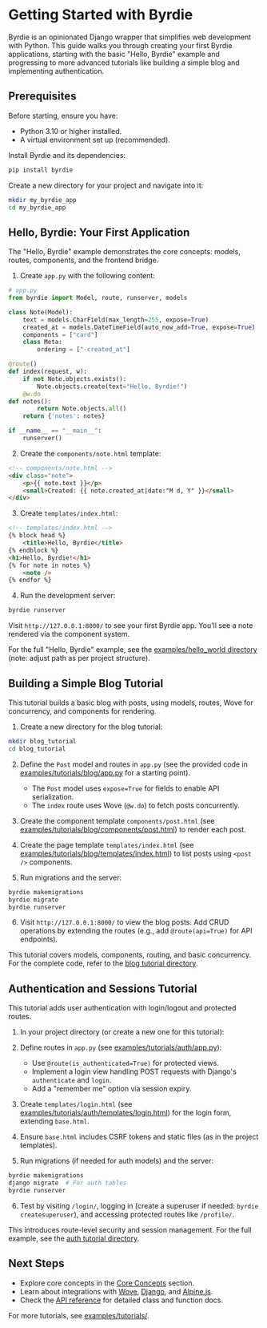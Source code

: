# Getting Started with Byrdie

Byrdie is an opinionated Django wrapper that simplifies web development with Python. This guide walks you through creating your first Byrdie applications, starting with the basic "Hello, Byrdie" example and progressing to more advanced tutorials like building a simple blog and implementing authentication.

## Prerequisites

Before starting, ensure you have:

- Python 3.10 or higher installed.
- A virtual environment set up (recommended).

Install Byrdie and its dependencies:

```bash
pip install byrdie
```

Create a new directory for your project and navigate into it:

```bash
mkdir my_byrdie_app
cd my_byrdie_app
```

## Hello, Byrdie: Your First Application

The "Hello, Byrdie" example demonstrates the core concepts: models, routes, components, and the frontend bridge.

1. Create `app.py` with the following content:

```python
# app.py
from byrdie import Model, route, runserver, models

class Note(Model):
    text = models.CharField(max_length=255, expose=True)
    created_at = models.DateTimeField(auto_now_add=True, expose=True)
    components = ["card"]
    class Meta:
        ordering = ["-created_at"]

@route()
def index(request, w):
    if not Note.objects.exists():
        Note.objects.create(text="Hello, Byrdie!")
    @w.do
def notes():
        return Note.objects.all()
    return {'notes': notes}

if __name__ == "__main__":
    runserver()
```

2. Create the `components/note.html` template:

```html
<!-- components/note.html -->
<div class="note">
    <p>{{ note.text }}</p>
    <small>Created: {{ note.created_at|date:"M d, Y" }}</small>
</div>
```

3. Create `templates/index.html`:

```html
<!-- templates/index.html -->
{% block head %}
    <title>Hello, Byrdie</title>
{% endblock %}
<h1>Hello, Byrdie!</h1>
{% for note in notes %}
    <note />
{% endfor %}
```

4. Run the development server:

```bash
byrdie runserver
```

Visit `http://127.0.0.1:8000/` to see your first Byrdie app. You'll see a note rendered via the component system.

For the full "Hello, Byrdie" example, see the [examples/hello_world directory](../examples/hello_world/) (note: adjust path as per project structure).

## Building a Simple Blog Tutorial

This tutorial builds a basic blog with posts, using models, routes, Wove for concurrency, and components for rendering.

1. Create a new directory for the blog tutorial:

```bash
mkdir blog_tutorial
cd blog_tutorial
```

2. Define the `Post` model and routes in `app.py` (see the provided code in [examples/tutorials/blog/app.py](../examples/tutorials/blog/app.py) for a starting point).

   - The `Post` model uses `expose=True` for fields to enable API serialization.
   - The `index` route uses Wove (`@w.do`) to fetch posts concurrently.

3. Create the component template `components/post.html` (see [examples/tutorials/blog/components/post.html](../examples/tutorials/blog/components/post.html)) to render each post.

4. Create the page template `templates/index.html` (see [examples/tutorials/blog/templates/index.html](../examples/tutorials/blog/templates/index.html)) to list posts using `<post />` components.

5. Run migrations and the server:

```bash
byrdie makemigrations
byrdie migrate
byrdie runserver
```

6. Visit `http://127.0.0.1:8000/` to view the blog posts. Add CRUD operations by extending the routes (e.g., add `@route(api=True)` for API endpoints).

This tutorial covers models, components, routing, and basic concurrency. For the complete code, refer to the [blog tutorial directory](../examples/tutorials/blog/).

## Authentication and Sessions Tutorial

This tutorial adds user authentication with login/logout and protected routes.

1. In your project directory (or create a new one for this tutorial):

2. Define routes in `app.py` (see [examples/tutorials/auth/app.py](../examples/tutorials/auth/app.py)):

   - Use `@route(is_authenticated=True)` for protected views.
   - Implement a login view handling POST requests with Django's `authenticate` and `login`.
   - Add a "remember me" option via session expiry.

3. Create `templates/login.html` (see [examples/tutorials/auth/templates/login.html](../examples/tutorials/auth/templates/login.html)) for the login form, extending `base.html`.

4. Ensure `base.html` includes CSRF tokens and static files (as in the project templates).

5. Run migrations (if needed for auth models) and the server:

```bash
byrdie makemigrations
django migrate  # For auth tables
byrdie runserver
```

6. Test by visiting `/login/`, logging in (create a superuser if needed: `byrdie createsuperuser`), and accessing protected routes like `/profile/`.

This introduces route-level security and session management. For the full example, see the [auth tutorial directory](../examples/tutorials/auth/).

## Next Steps

- Explore core concepts in the [Core Concepts](../core-concepts/) section.
- Learn about integrations with [Wove](../integrations/wove/), [Django](../integrations/django/), and [Alpine.js](../integrations/alpinejs/).
- Check the [API reference](../api/) for detailed class and function docs.

For more tutorials, see [examples/tutorials/](../examples/tutorials/).
